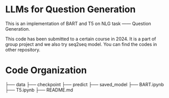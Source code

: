 # LLMs for Question Generation

This is an implementation of BART and T5 on NLG task —— Question Generation. 

This code has been submitted to a certain course in 2024. It is a part of group project and we also try seq2seq model. You can find the codes in other repository.


# Code Organization

├── data 
├── checkpoint
├── predict 
├── saved_model 
├── BART.ipynb
├── T5.ipynb
├── README.md



